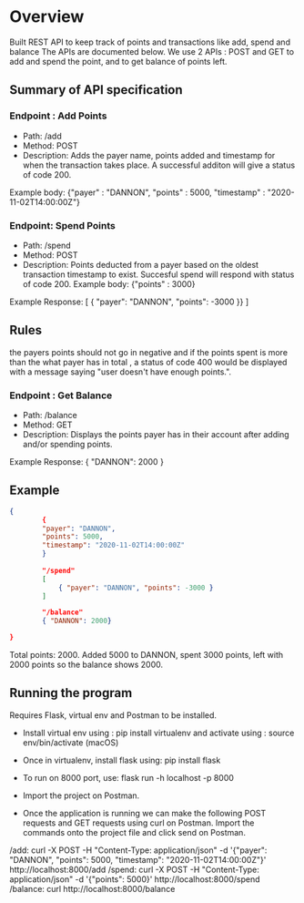 # Overview
Built  REST API to keep track of points and transactions like add, spend and balance The APIs are documented below. We use 2 APIs : POST and GET to add and spend the point, and to get balance of points left.

## Summary of API specification
### Endpoint : Add Points
- Path: /add
- Method: POST
- Description: Adds the payer name, points added and timestamp for when the transaction takes place. A successful additon will give a status of code 200.

Example body:
{"payer" : "DANNON", "points" : 5000, "timestamp" : "2020-11-02T14:00:00Z"}

### Endpoint: Spend Points
- Path: /spend
- Method: POST
- Description: Points deducted from a payer based on the oldest transaction timestamp to exist. Succesful spend will respond with status of code 200.
Example body: 
{"points" : 3000}

Example Response:
[
{ "payer": "DANNON", "points": -3000 }}
]

## Rules
the payers points should not go in negative and if the points spent is more than the what payer has in total , a status of code 400 would be displayed with a message saying "user doesn't have enough points.".

### Endpoint : Get Balance
- Path: /balance
- Method: GET
- Description: Displays the points payer has in their account after adding and/or spending points.

Example Response:
{
"DANNON": 2000
}

## Example

```json
{
        {
        "payer": "DANNON",
        "points": 5000,
        "timestamp": "2020-11-02T14:00:00Z"
        }
        
        "/spend"
        [
            { "payer": "DANNON", "points": -3000 }
        ]

        "/balance"
        { "DANNON": 2000}

}
```
Total points: 2000. Added 5000 to DANNON, spent 3000 points, left with 2000 points so the balance shows 2000.

## Running the program 
Requires Flask, virtual env and Postman to be installed.

- Install virtual env using : pip install virtualenv and activate using : source env/bin/activate  (macOS)
- Once in virtualenv, install flask using: pip install flask
- To run on 8000 port, use: flask run -h localhost -p 8000
- Import the project on Postman.

- Once the application is running we can make the following POST requests and GET requests using curl on Postman. Import the commands onto the project file and click send on Postman.

/add: curl -X POST -H "Content-Type: application/json" -d '{"payer": "DANNON", "points": 5000, "timestamp": "2020-11-02T14:00:00Z"}' http://localhost:8000/add
/spend: curl -X POST -H "Content-Type: application/json" -d '{"points": 5000}' http://localhost:8000/spend
/balance: curl http://localhost:8000/balance















